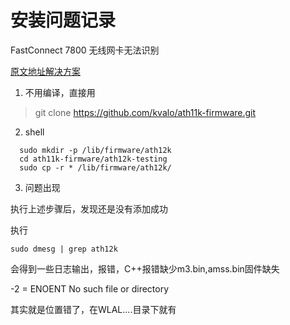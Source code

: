 # 安装问题记录
FastConnect 7800 无线网卡无法识别


[原文地址解决方案](https://wireless.wiki.kernel.org/en/users/drivers/ath12k/installation)

1. 不用编译，直接用

>   git clone https://github.com/kvalo/ath11k-firmware.git

2. shell 

```shell
  sudo mkdir -p /lib/firmware/ath12k
  cd ath11k-firmware/ath12k-testing
  sudo cp -r * /lib/firmware/ath12k/

```

3. 问题出现

执行上述步骤后，发现还是没有添加成功


执行

```
sudo dmesg | grep ath12k
```
会得到一些日志输出，报错，C++报错缺少m3.bin,amss.bin固件缺失

-2 = ENOENT No such file or directory

其实就是位置错了，在WLAL....目录下就有